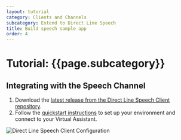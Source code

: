 ```yaml
---
layout: tutorial
category: Clients and Channels
subcategory: Extend to Direct Line Speech 
title: Build speech sample app
order: 4
---
```


# Tutorial: {{page.subcategory}}

## Integrating with the Speech Channel

1. Download the [latest release from the Direct Line Speech Client repository](https://github.com/Azure-Samples/Cognitive-Services-Direct-Line-Speech-Client/releases).
1. Follow the [quickstart instructions](https://github.com/Azure-Samples/Cognitive-Services-Direct-Line-Speech-Client#quickstart) to set up your environment and connect to your Virtual Assistant.

![Direct Line Speech Client Configuration]({{site.baseurl}}/assets/images/dlspeechclient.png)